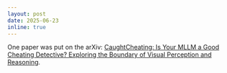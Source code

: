 ```yaml
---
layout: post
date: 2025-06-23
inline: true
---
```


One paper was put on the arXiv: [CaughtCheating: Is Your MLLM a Good Cheating Detective? Exploring the Boundary of Visual Perception and Reasoning](https://arxiv.org/abs/2507.00045). 
